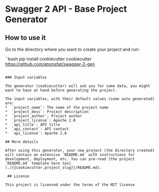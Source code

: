 # Swagger 2 API - Base Project Generator

## How to use it

Go to the directory where you want to create your project and run:

``bash
pip install cookiecutter
cookiecutter https://github.com/atomsfat/swagger-2-gen
```

### Input variables

The generator (cookiecutter) will ask you for some data, you might want to have at hand before generating the project.

The input variables, with their default values (some auto generated) are:
*  `project_name`: The name of the project name
*  `project_desc`: Project description
*  `project_author`: Project author
*  `project_license`: Apache 2.0
*  `api_title`: API title
*  `api_contact`: API contact
*  `api_license`: Apache 2.0

## More details

After using this generator, your new project (the directory created) will contain an extensive `README.md` with instructions for development, deployment, etc. You can pre-read [the project `README.md` template here too](./{{cookiecutter.project_slug}}/README.md).

 ## License

This project is licensed under the terms of the MIT license
